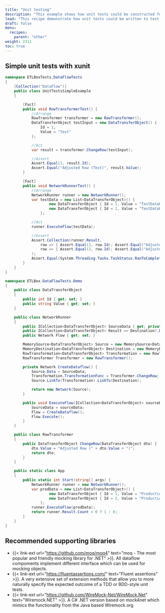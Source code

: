 ```yaml
---
title: "Unit testing"
description: "This example shows how unit tests could be constructed for data flow."
lead: "This recipe demonstrate how unit tests could be written to test data flows. The described approach here is very basic and should only be considered as a starting point - there are a lot of different possibilities to write unit tests for ETLBox - as the library is written in .NET, all test framework and other test packages are fully supported."
draft: false
menu:
  recipes:
    parent: "other"
weight: 2311
toc: true
---
```


## Simple unit tests with xunit

```C#
namespace ETLBoxTests.DataFlowTests
{
    [Collection("DataFlow")]
    public class UnitTestsSimpleExample
    {

        [Fact]
        public void RowTransformerTest() {
            //Arrange
            RowTransformer transformer = new RowTransformer();
            DataTransferObject testInput = new DataTransferObject() {
                Id = 1,
                Value = "Test"
            };

            //Act
            var result = transformer.ChangeRow(testInput);

            //Assert
            Assert.Equal(1, result.Id);
            Assert.Equal("Adjusted Row (Test)", result.Value);
        }

        [Fact]
        public void NetworkRunnerTest() {
            //Arrange
            NetworkRunner runner = new NetworkRunner();
            var testData = new List<DataTransferObject>() {
                    new DataTransferObject { Id = 1, Value = "TestDataRow 1" },
                    new DataTransferObject { Id = 2, Value = "TestDataRow 2" }
                };

            //Act
            runner.ExecuteFlow(testData);

            //Assert
            Assert.Collection(runner.Result,
                row => { Assert.Equal(1, row.Id); Assert.Equal("Adjusted Row (TestDataRow 1)", row.Value); },
                row => { Assert.Equal(2, row.Id); Assert.Equal("Adjusted Row (TestDataRow 2)", row.Value); }
            );
            Assert.Equal(System.Threading.Tasks.TaskStatus.RanToCompletion, runner.Flow.Destinations.First().Completion.Status);
        }
    }
}

namespace ETLBox.DataFlowTests.Demo
{
    public class DataTransferObject
    {
        public int Id { get; set; }
        public string Value { get; set; }
    }

    public class NetworkRunner
    {
        public ICollection<DataTransferObject> SourceData { get; private set; }
        public ICollection<DataTransferObject> Result => Destination?.Data;
        public Network Flow { get; set; }

        MemorySource<DataTransferObject> Source = new MemorySource<DataTransferObject>();
        MemoryDestination<DataTransferObject> Destination = new MemoryDestination<DataTransferObject>();
        RowTransformation<DataTransferObject> Transformation = new RowTransformation<DataTransferObject>();
        RowTransformer Transformer = new RowTransformer();

        private Network CreateDataflow() {
            Source.Data = SourceData;
            Transformation.TransformationFunc = Transformer.ChangeRow;
            Source.LinkTo(Transformation).LinkTo(Destination);

            return new Network(Source);
        }

        public void ExecuteFlow(ICollection<DataTransferObject> sourceData) {
            SourceData = sourceData;
            Flow = CreateDataflow();
            Flow.Execute();
        }
    }

    public class RowTransformer
    {
        public DataTransferObject ChangeRow(DataTransferObject dto) {
            dto.Value = "Adjusted Row (" + dto.Value + ")";
            return dto;
        }
    }

    public static class App
    {
        public static int Start(string[] args) {
            NetworkRunner runner = new NetworkRunner();
            var prodData = new List<DataTransferObject>() {
                    new DataTransferObject { Id = 1, Value = "ProductionDataRow 1" },
                    new DataTransferObject { Id = 2, Value = "ProductionDataRow 2" }
                };
            runner.ExecuteFlow(prodData);
            return runner.Result.Count > 0 ? 1 : 0;
        }
    }
}
```

## Recommended supporting libraries

- {{< link-ext url="https://github.com/moq/moq4" text="moq - The most popular and friendly mocking library for .NET" >}}. All dataflow compoments implement different interface which can be used for mocking objects. 
- {{< link-ext url="https://fluentassertions.com/" text="Fluent assertions" >}}. A very extensive set of extension methods that allow you to more naturally specify the expected outcome of a TDD or BDD-style unit tests.
- {{< link-ext url="https://github.com/WireMock-Net/WireMock.Net" text="Wiremock.NET" >}}. A C# .NET version based on mock4net which mimics the functionality from the Java based Wiremock.org
